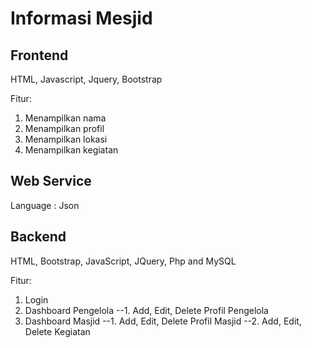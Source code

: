 # Informasi Mesjid
## Frontend
HTML, Javascript, Jquery, Bootstrap

Fitur:
1. Menampilkan nama 
2. Menampilkan profil 
3. Menampilkan lokasi
4. Menampilkan kegiatan

## Web Service
Language :
Json

## Backend
HTML, Bootstrap, JavaScript, JQuery, Php and MySQL

Fitur:
1. Login
2. Dashboard Pengelola
--1. Add, Edit, Delete Profil Pengelola
3. Dashboard Masjid
--1. Add, Edit, Delete Profil Masjid
--2. Add, Edit, Delete Kegiatan
